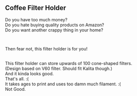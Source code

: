 ## Coffee Filter Holder

Do you have too much money?  
Do you hate buying quality products on Amazon?  
Do you want another crappy thing in your home?  

<br>

Then fear not, this filter holder is for you!


<br>
This filter holder can store upwards of 100 cone-shaped filters.<br>
(Design based on V60 filter. Should fit Kalita though.)<br>
And it kinda looks good.  

<br>
That's all. :(<br>
It takes ages to print and uses too damn much filament. :(<br>
Not Good.  
